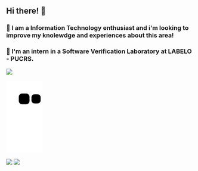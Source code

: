 ## Hi there! 👋
### 🧐 I am a Information Technology enthusiast and i'm looking to improve my knolewdge and experiences about this area!
### 💼 I'm an intern in a Software Verification Laboratory at LABELO - PUCRS.

<div>
<a href="https://github.com/kelvinsrdg">
<img loading="lazy" height="180em" src="https://github-readme-stats.vercel.app/api/top-langs/?username=kelvinsrdg&layout=compact&langs_count=7&theme=dracula"/>
</div>

![Snake animation](https://github.com/kelvinsrdg/kelvinsrdg/blob/output/github-contribution-grid-snake.svg)
          

[<img src="https://img.shields.io/badge/linkedin-%230077B5.svg?&style=for-the-badge&logo=linkedin&logoColor=white" />](https://www.linkedin.com/in/kelvin-da-silva-rodrigues-592948248/) 
[<img src = "https://img.shields.io/badge/instagram-%23E4405F.svg?&style=for-the-badge&logo=instagram&logoColor=white">](https://www.instagram.com/kelvinsrdg/)
